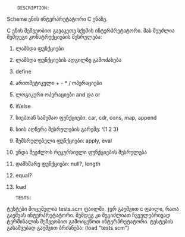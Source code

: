         DESCRIPTION:

Scheme ენის ინტერპრეტატორი C ენაზე.

C ენის მეშვეობით გავაკეთე სქემის ინტერპრეტატორი. 
მას შეუძლია შემდეგი კონსტრუქციების შესრულება:
1)  ლამბდა ფუნქციები
2)	ლამბდა ფუნქციების ადგილზე გამოძახება
3)	define 
4)	არითმეტიკული + - * / ოპერაციები
5)	ლოგიკური ოპერაციები and და or
6)	if/else
7)	სიებთან სამუშაო ფუნქციები: car, cdr, cons, map, append
8)	სიის აღწერა შესრულების გარეშე: ‘(1 2 3)
9)	შემსრულებელი ფუნქციები: apply, eval
10)	უნდა შეეძლოს რეკურსიული ფუნქციების შესრულება
11)	დამხმარე ფუნქციები: null?, length
12) equal?
13) load



        TESTS:

ტესტები მოცემულია tests.scm ფაილში. 
ჯერ გაუშვით c ფაილი, რათა გაეშვას ინტერპრეტატორი.
შემდეგ კი შეგიძლიათ ჩვეულებრივად ტერმინალის მეშვეობით გამოიყენოთ ინტერპრეტატორი. 
ტესტების გასაშვებად გაუშვით ბრძანება: (load "tests.scm")

